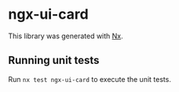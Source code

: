 # ngx-ui-card

This library was generated with [Nx](https://nx.dev).

## Running unit tests

Run `nx test ngx-ui-card` to execute the unit tests.
